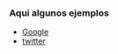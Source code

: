 ### Aqui algunos ejemplos

- [Google](https://www.google.com/)
- [twitter](https://twitter.com/?lang=ES)
